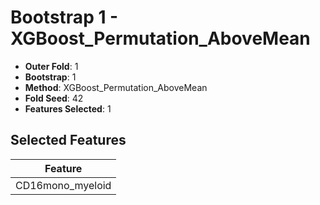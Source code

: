 # Bootstrap 1 - XGBoost_Permutation_AboveMean

- **Outer Fold**: 1
- **Bootstrap**: 1
- **Method**: XGBoost_Permutation_AboveMean
- **Fold Seed**: 42
- **Features Selected**: 1

## Selected Features

| Feature |
|---------|
| CD16mono_myeloid |
